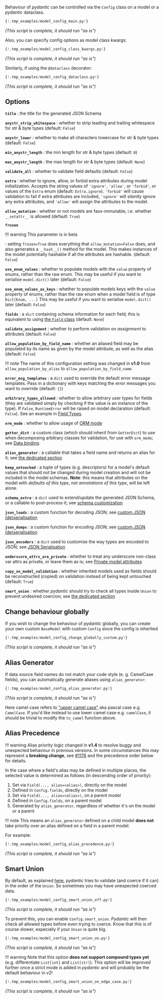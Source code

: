 Behaviour of _pydantic_ can be controlled via the `Config` class on a model or a _pydantic_ dataclass.

```py
{!.tmp_examples/model_config_main.py!}
```
_(This script is complete, it should run "as is")_

Also, you can specify config options as model class kwargs:
```py
{!.tmp_examples/model_config_class_kwargs.py!}
```
_(This script is complete, it should run "as is")_

Similarly, if using the `@dataclass` decorator:
```py
{!.tmp_examples/model_config_dataclass.py!}
```
_(This script is complete, it should run "as is")_

## Options

**`title`**
: the title for the generated JSON Schema

**`anystr_strip_whitespace`**
: whether to strip leading and trailing whitespace for str & byte types (default: `False`)

**`anystr_lower`**
: whether to make all characters lowercase for str & byte types (default: `False`)

**`min_anystr_length`**
: the min length for str & byte types (default: `0`)

**`max_anystr_length`**
: the max length for str & byte types (default: `None`)

**`validate_all`**
: whether to validate field defaults (default: `False`)

**`extra`**
: whether to ignore, allow, or forbid extra attributes during model initialization. Accepts the string values of
  `'ignore'`, `'allow'`, or `'forbid'`, or values of the `Extra` enum (default: `Extra.ignore`).
  `'forbid'` will cause validation to fail if extra attributes are included, `'ignore'` will silently ignore any extra attributes,
  and `'allow'` will assign the attributes to the model.

**`allow_mutation`**
: whether or not models are faux-immutable, i.e. whether `__setattr__` is allowed (default: `True`)

**`frozen`**

!!! warning
    This parameter is in beta

: setting `frozen=True` does everything that `allow_mutation=False` does, and also generates a `__hash__()` method for the model. This makes instances of the model potentially hashable if all the attributes are hashable. (default: `False`)


**`use_enum_values`**
: whether to populate models with the `value` property of enums, rather than the raw enum.
  This may be useful if you want to serialise `model.dict()` later (default: `False`)

**`use_enum_values_as_keys`**
: whether to populate models keys with the `value` property of enums, rather than the raw enum when a model field is of type `Dict[Enum, ...]`
  This may be useful if you want to serialise `model.dict()` later (default: `False`)

**`fields`**
: a `dict` containing schema information for each field; this is equivalent to
  using [the `Field` class](schema.md) (default: `None`)

**`validate_assignment`**
: whether to perform validation on *assignment* to attributes (default: `False`)

**`allow_population_by_field_name`**
: whether an aliased field may be populated by its name as given by the model
  attribute, as well as the alias (default: `False`)

!!! note
    The name of this configuration setting was changed in **v1.0** from
    `allow_population_by_alias` to `allow_population_by_field_name`.

**`error_msg_templates`**
: a `dict` used to override the default error message templates.
  Pass in a dictionary with keys matching the error messages you want to override (default: `{}`)

**`arbitrary_types_allowed`**
: whether to allow arbitrary user types for fields (they are validated simply by
  checking if the value is an instance of the type). If `False`, `RuntimeError` will be
  raised on model declaration (default: `False`). See an example in
  [Field Types](types.md#arbitrary-types-allowed).

**`orm_mode`**
: whether to allow usage of [ORM mode](models.md#orm-mode-aka-arbitrary-class-instances)

**`getter_dict`**
: a custom class (which should inherit from `GetterDict`) to use when decomposing arbitrary classes
for validation, for use with `orm_mode`; see [Data binding](models.md#data-binding).

**`alias_generator`**
: a callable that takes a field name and returns an alias for it; see [the dedicated section](#alias-generator)

**`keep_untouched`**
: a tuple of types (e.g. descriptors) for a model's default values that should not be changed during model creation and will
not be included in the model schemas. **Note**: this means that attributes on the model with *defaults of this type*, not *annotations of this type*, will be left alone.

**`schema_extra`**
: a `dict` used to extend/update the generated JSON Schema, or a callable to post-process it; see [schema customization](schema.md#schema-customization)

**`json_loads`**
: a custom function for decoding JSON; see [custom JSON (de)serialisation](exporting_models.md#custom-json-deserialisation)

**`json_dumps`**
: a custom function for encoding JSON; see [custom JSON (de)serialisation](exporting_models.md#custom-json-deserialisation)

**`json_encoders`**
: a `dict` used to customise the way types are encoded to JSON; see [JSON Serialisation](exporting_models.md#modeljson)

**`underscore_attrs_are_private`**
: whether to treat any underscore non-class var attrs as private, or leave them as is; see [Private model attributes](models.md#private-model-attributes)

**`copy_on_model_validation`**
: whether inherited models used as fields should be reconstructed (copied) on validation instead of being kept untouched (default: `True`)

**`smart_union`**
: whether _pydantic_ should try to check all types inside `Union` to prevent undesired coercion; see [the dedicated section](#smart-union)

## Change behaviour globally

If you wish to change the behaviour of _pydantic_ globally, you can create your own custom `BaseModel`
with custom `Config` since the config is inherited
```py
{!.tmp_examples/model_config_change_globally_custom.py!}
```
_(This script is complete, it should run "as is")_

## Alias Generator

If data source field names do not match your code style (e. g. CamelCase fields),
you can automatically generate aliases using `alias_generator`:

```py
{!.tmp_examples/model_config_alias_generator.py!}
```
_(This script is complete, it should run "as is")_

Here camel case refers to ["upper camel case"](https://en.wikipedia.org/wiki/Camel_case) aka pascal case
e.g. `CamelCase`. If you'd like instead to use lower camel case e.g. `camelCase`,
it should be trivial to modify the `to_camel` function above.

## Alias Precedence

!!! warning
    Alias priority logic changed in **v1.4** to resolve buggy and unexpected behaviour in previous versions.
    In some circumstances this may represent a **breaking change**,
    see [#1178](https://github.com/samuelcolvin/pydantic/issues/1178) and the precedence order below for details.

In the case where a field's alias may be defined in multiple places,
the selected value is determined as follows (in descending order of priority):

1. Set via `Field(..., alias=<alias>)`, directly on the model
2. Defined in `Config.fields`, directly on the model
3. Set via `Field(..., alias=<alias>)`, on a parent model
4. Defined in `Config.fields`, on a parent model
5. Generated by `alias_generator`, regardless of whether it's on the model or a parent

!!! note
    This means an `alias_generator` defined on a child model **does not** take priority over an alias defined
    on a field in a parent model.

For example:

```py
{!.tmp_examples/model_config_alias_precedence.py!}
```
_(This script is complete, it should run "as is")_

## Smart Union

By default, as explained [here](types.md#unions), _pydantic_ tries to validate (and coerce if it can) in the order of the `Union`.
So sometimes you may have unexpected coerced data.

```py
{!.tmp_examples/model_config_smart_union_off.py!}
```
_(This script is complete, it should run "as is")_

To prevent this, you can enable `Config.smart_union`. _Pydantic_ will then check all allowed types before even trying to coerce.
Know that this is of course slower, especially if your `Union` is quite big.

```py
{!.tmp_examples/model_config_smart_union_on.py!}
```
_(This script is complete, it should run "as is")_

!!! warning
    Note that this option **does not support compound types yet** (e.g. differentiate `List[int]` and `List[str]`).
    This option will be improved further once a strict mode is added in _pydantic_ and will probably be the default behaviour in v2!

```py
{!.tmp_examples/model_config_smart_union_on_edge_case.py!}
```
_(This script is complete, it should run "as is")_
